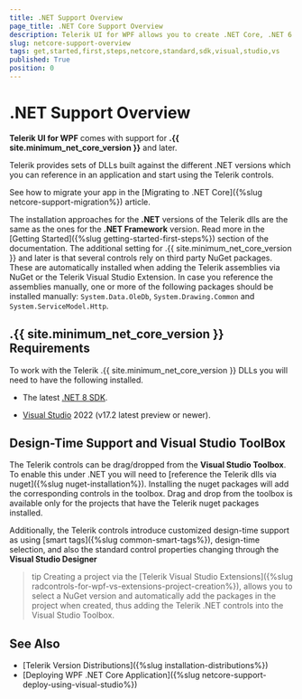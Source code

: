 ```yaml
---
title: .NET Support Overview 
page_title: .NET Core Support Overview 
description: Telerik UI for WPF allows you to create .NET Core, .NET 6 and dot NET 7 and 8 projects. 
slug: netcore-support-overview
tags: get,started,first,steps,netcore,standard,sdk,visual,studio,vs
published: True
position: 0
---
```


# .NET Support Overview 

__Telerik UI for WPF__ comes with support for __.{{ site.minimum_net_core_version }}__ and later.

Telerik provides sets of DLLs built against the different .NET versions which you can reference in an application and start using the Telerik controls. 

See how to migrate your app in the [Migrating to .NET Core]({%slug netcore-support-migration%}) article.

The installation approaches for the __.NET__ versions of the Telerik dlls are the same as the ones for the __.NET Framework__ version. Read more in the [Getting Started]({%slug getting-started-first-steps%}) section of the documentation. The additional setting for .{{ site.minimum_net_core_version }} and later is that several controls rely on third party NuGet packages. These are automatically installed when adding the Telerik assemblies via NuGet or the Telerik Visual Studio Extension. In case you reference the assemblies manually, one or more of the following packages should be installed manually: `System.Data.OleDb`, `System.Drawing.Common` and `System.ServiceModel.Http`.

## .{{ site.minimum_net_core_version }} Requirements

To work with the Telerik .{{ site.minimum_net_core_version }} DLLs you will need to have the following installed.

* The latest [.NET 8 SDK](https://dotnet.microsoft.com/en-us/download/dotnet/8.0).

* [Visual Studio](https://visualstudio.microsoft.com/downloads/) 2022 (v17.2 latest preview or newer).

## Design-Time Support and Visual Studio ToolBox

The Telerik controls can be drag/dropped from the __Visual Studio Toolbox__. To enable this under .NET you will need to [reference the Telerik dlls via nuget]({%slug nuget-installation%}). Installing the nuget packages will add the corresponding controls in the toolbox. Drag and drop from the toolbox is available only for the projects that have the Telerik nuget packages installed.

Additionally, the Telerik controls introduce customized design-time support as using [smart tags]({%slug common-smart-tags%}), design-time selection, and also the standard control properties changing through the __Visual Studio Designer__

>tip Creating a project via the [Telerik Visual Studio Extensions]({%slug radcontrols-for-wpf-vs-extensions-project-creation%}), allows you to select a NuGet version and automatically add the packages in the project when created, thus adding the Telerik .NET controls into the Visual Studio Toolbox.

## See Also  
* [Telerik Version Distributions]({%slug installation-distributions%})
* [Deploying WPF .NET Core Application]({%slug netcore-support-deploy-using-visual-studio%})
